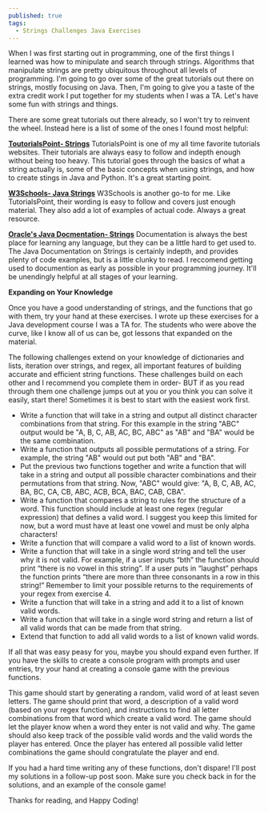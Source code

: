```yaml
---
published: true
tags:
  - Strings Challenges Java Exercises
---
```

When I was first starting out in programming, one of the first things I learned was how to minipulate and search through strings. Algorithms that manipulate strings are pretty ubiquitous throughout all levels of programming. I'm going to go over some of the great tutorials out there on strings, mostly focusing on Java. Then, I'm going to give you a taste of the extra credit work I put together for my students when I was a TA. Let's have some fun with strings and things.

There are some great tutorials out there already, so I won't try to reinvent the wheel. Instead here is a list of some of the ones I found most helpful:

**[ToutorialsPoint- Strings](https://www.tutorialspoint.com/computer_programming/computer_programming_strings.htm)**
TutorialsPoint is one of my all time favorite tutorials websites. Their tutorials are always easy to follow and indepth enough without being too heavy. This tutorial goes through the basics of what a string actually is, some of the basic concepts when using strings, and how to create stings in Java and Python. It's a great starting point. 

**[W3Schools- Java Strings](https://www.w3schools.com/java/java_strings.asp)**
W3Schools is another go-to for me. Like TutorialsPoint, their wording is easy to follow and covers just enough material. They also add a lot of examples of actual code. Always a great resource.

**[Oracle's Java Docmentation- Strings](https://docs.oracle.com/javase/tutorial/java/data/strings.html)**
Documentation is always the best place for learning any language, but they can be a little hard to get used to. The Java Documentation on Strings is certainly indepth, and provides plenty of code examples, but is a little clunky to read. I reccomend getting used to documention as early as possible in your programming journey. It'll be unendingly helpful at all stages of your learning. 

**Expanding on Your Knowledge**

Once you have a good understanding of strings, and the functions that go with them, try your hand at these exercises. I wrote up these exercises for a Java development course I was a TA for. The students who were above the curve, like I know all of us can be, got lessons that expanded on the material. 

The following challenges extend on your knowledge of dictionaries and lists, iteration over strings, and regex, all important features of building accurate and efficient string functions. These challenges build on each other and I recommend you complete them in order- BUT if as you read through them one challenge jumps out at you or you think you can solve it easily, start there! Sometimes it is best to start with the easiest work first.

- Write a function that will take in a string and output all distinct character combinations from that string. For this example in the string "ABC" output would be "A, B, C, AB, AC, BC, ABC" as "AB" and "BA" would be the same combination.
- Write a function that outputs all possible permutations of a string. For example, the string "AB" would out put both "AB" and "BA".
- Put the previous two functions together and write a function that will take in a string and output all possible character combinations and their permutations from that string. Now, "ABC" would give: "A, B, C, AB, AC, BA, BC, CA, CB, ABC, ACB, BCA, BAC, CAB, CBA". 
- Write a function that compares a string to rules for the structure of a word. This function should include at least one regex (regular expression) that defines a valid word. I suggest you keep this limited for now, but a word must have at least one vowel and must be only alpha characters!
- Write a function that will compare a valid word to a list of known words.
- Write a function that will take in a single word string and tell the user why it is not valid. For example, if a user inputs “bth” the function should print “there is no vowel in this string”. If a user puts in “laughst” perhaps the function prints “there are more than three consonants in a row in this string!” Remember to limit your possible returns to the requirements of your regex from exercise 4.
- Write a function that will take in a string and add it to a list of known valid words.
- Write a function that will take in a single word string and return a list of all valid words that can be made from that string. 
- Extend that function to add all valid words to a list of known valid words.

If all that was easy peasy for you, maybe you should expand even further. If you have the skills to create a console program with prompts and user entries, try your hand at creating a console game with the previous functions. 

This game should start by generating a random, valid word of at least seven letters. The game should print that word, a description of a valid word (based on your regex function), and instructions to find all letter combinations from that word which create a valid word. The game should let the player know when a word they enter is not valid and why. The game should also keep track of the possible valid words and the valid words the player has entered. Once the player has entered all possible valid letter combinations the game should congratulate the player and end.

If you had a hard time writing any of these functions, don't dispare! I'll post my solutions in a follow-up post soon. Make sure you check back in for the solutions, and an example of the console game!

Thanks for reading, and Happy Coding!

